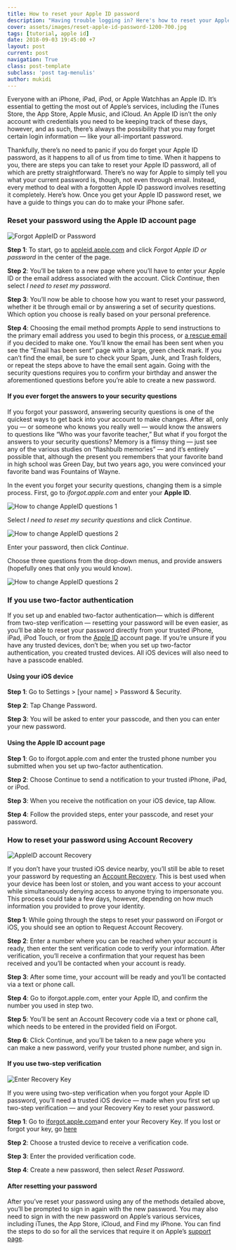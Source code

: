 ```yaml
---
title: How to reset your Apple ID password
description: "Having trouble logging in? Here's how to reset your Apple ID password"
cover: assets/images/reset-apple-id-password-1200-700.jpg
tags: [tutorial, apple id]
date: 2018-09-03 19:45:00 +7
layout: post
current: post
navigation: True
class: post-template
subclass: 'post tag-menulis'
author: mukidi
---
```


Everyone with an iPhone, iPad, iPod, or Apple Watchhas an Apple ID. It’s essential to getting the most out of Apple’s services, including the iTunes Store, the App Store, Apple Music, and iCloud. An Apple ID isn’t the only account with credentials you need to be keeping track of these days, however, and as such, there’s always the possibility that you may forget certain login information — like your all-important password.

<script async src="//pagead2.googlesyndication.com/pagead/js/adsbygoogle.js"></script>
<!-- AtasArtikel -->
<ins class="adsbygoogle"
     style="display:block"
     data-ad-client="ca-pub-8526606076277673"
     data-ad-slot="8771412334"
     data-ad-format="auto"
     data-full-width-responsive="true"></ins><script>
(adsbygoogle = window.adsbygoogle || []).push({});
</script>

Thankfully, there’s no need to panic if you do forget your Apple ID password, as it happens to all of us from time to time. When it happens to you, there are steps you can take to reset your Apple ID password, all of which are pretty straightforward. There’s no way for Apple to simply tell you what your current password is, though, not even through email. Instead, every method to deal with a forgotten Apple ID password involves resetting it completely. Here’s how. Once you get your Apple ID password reset, we have a guide to things you can do to make your iPhone safer.

### Reset your password using the Apple ID account page

![Forgot AppleID or Password](https://img.digitaltrends.com/image/forgot-appleid-or-password-720x720.png)

**Step 1**: To start, go to [appleid.apple.com](https://appleid.apple.com/) and click _Forgot Apple ID or password_ in the center of the page.

**Step 2**: You’ll be taken to a new page where you’ll have to enter your Apple ID or the email address associated with the account. Click _Continue_, then select _I need to reset my password_.

**Step 3**: You’ll now be able to choose how you want to reset your password, whether it be through email or by answering a set of security questions. Which option you choose is really based on your personal preference.

**Step 4**: Choosing the email method prompts Apple to send instructions to the primary email address you used to begin this process, or [a rescue email](https://support.apple.com/en-us/HT201356#rescue) if you decided to make one. You’ll know the email has been sent when you see the “Email has been sent” page with a large, green check mark. If you can’t find the email, be sure to check your Spam, Junk, and Trash folders, or repeat the steps above to have the email sent again. Going with the security questions requires you to confirm your birthday and answer the aforementioned questions before you’re able to create a new password.

#### If you ever forget the answers to your security questions

If you forgot your password, answering security questions is one of the quickest ways to get back into your account to make changes. After all, only you — or someone who knows you really well — would know the answers to questions like “Who was your favorite teacher,” But what if you forgot the answers to your security questions? Memory is a flimsy thing — just see any of the various studies on “flashbulb memories” — and it’s entirely possible that, although the present you remembers that your favorite band in high school was Green Day, but two years ago, you were convinced your favorite band was Fountains of Wayne.

In the event you forget your security questions, changing them is a simple process. First, go to _iforgot.apple.com_ and enter your **Apple ID**.

![How to change AppleID questions 1](https://icdn2.digitaltrends.com/image/how-to-change-apple-id-questions-1-720x720.jpg)

Select _I need to reset my security questions_ and click _Continue_.

![How to change AppleID questions 2](https://icdn3.digitaltrends.com/image/how-to-change-appleid-questions-2-720x720.jpg)

Enter your password, then click _Continue_.

Choose three questions from the drop-down menus, and provide answers (hopefully ones that only you would know).

![How to change AppleID questions 2](https://icdn4.digitaltrends.com/image/how-to-change-appleid-question-step-3-720x720.jpg)

### If you use two-factor authentication

If you set up and enabled two-factor authentication— which is different from two-step verification — resetting your password will be even easier, as you’ll be able to reset your password directly from your trusted iPhone, iPad, iPod Touch, or from the [Apple ID](https://www.paciran.com/tag/apple-id/) account page. If you’re unsure if you have any trusted devices, don’t be; when you set up two-factor authentication, you created trusted devices. All iOS devices will also need to have a passcode enabled.

#### Using your iOS device

**Step 1**: Go to Settings > [your name] > Password & Security.

**Step 2**: Tap Change Password.

**Step 3**: You will be asked to enter your passcode, and then you can enter your new password.

#### Using the Apple ID account page

**Step 1**: Go to iforgot.apple.com and enter the trusted phone number you submitted when you set up two-factor authentication.

**Step 2**: Choose Continue to send a notification to your trusted iPhone, iPad, or iPod.

**Step 3**: When you receive the notification on your iOS device, tap Allow.

**Step 4**: Follow the provided steps, enter your passcode, and reset your password.

### How to reset your password using Account Recovery

![AppleID account Recovery](https://icdn2.digitaltrends.com/image/appleid-account-recovery-requested-195x400.png)

If you don’t have your trusted iOS device nearby, you’ll still be able to reset your password by requesting an [Account Recovery](https://support.apple.com/en-us/HT204921). This is best used when your device has been lost or stolen, and you want access to your account while simultaneously denying access to anyone trying to impersonate you. This process could take a few days, however, depending on how much information you provided to prove your identity.

**Step 1**: While going through the steps to reset your password on iForgot or iOS, you should see an option to Request Account Recovery.

**Step 2**: Enter a number where you can be reached when your account is ready, then enter the sent verification code to verify your information. After verification, you’ll receive a confirmation that your request has been received and you’ll be contacted when your account is ready.

**Step 3**: After some time, your account will be ready and you’ll be contacted via a text or phone call.

**Step 4**: Go to iforgot.apple.com, enter your Apple ID, and confirm the number you used in step two.

**Step 5**: You’ll be sent an Account Recovery code via a text or phone call, which needs to be entered in the provided field on iForgot.

**Step 6**: Click Continue, and you’ll be taken to a new page where you can make a new password, verify your trusted phone number, and sign in.

#### If you use two-step verification

![Enter Recovery Key](https://img.digitaltrends.com/image/enter-recovery-key-720x720.png)

If you were using two-step verification when you forgot your Apple ID password, you’ll need a trusted iOS device — made when you first set up two-step verification — and your Recovery Key to reset your password.

**Step 1**: Go to [iforgot.apple.com](https://iforgot.apple.com/)and enter your Recovery Key. If you lost or forgot your key, go [here](https://support.apple.com/en-us/HT202649)

**Step 2**: Choose a trusted device to receive a verification code.

**Step 3**: Enter the provided verification code.

**Step 4**: Create a new password, then select _Reset Password_.

#### After resetting your password

After you’ve reset your password using any of the methods detailed above, you’ll be prompted to sign in again with the new password. You may also need to sign in with the new password on Apple’s various services, including iTunes, the App Store, iCloud, and Find my iPhone. You can find the steps to do so for all the services that require it on Apple’s [support page](https://support.apple.com/en-us/HT204071).
